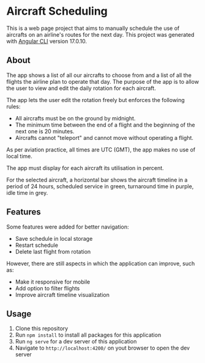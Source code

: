 # Aircraft Scheduling

This is a web page project that aims to manually schedule the use of aircrafts on an airline's routes for the next day. This project was generated with [Angular CLI](https://github.com/angular/angular-cli) version 17.0.10.

## About

The app shows a list of all our aircrafts to choose from and a list of all the flights the airline plan to operate that day.
The purpose of the app is to allow the user to view and edit the daily rotation for each aircraft.

The app lets the user edit the rotation freely but enforces the following rules:

- All aircrafts must be on the ground by midnight.
- The minimum time between the end of a flight and the beginning of the next one is 20 minutes.
- Aircrafts cannot "teleport" and cannot move without operating a flight.

As per aviation practice, all times are UTC (GMT), the app makes no use of local time.

The app must display for each aircraft its utilisation in percent.

For the selected aircraft, a horizontal bar shows the aircraft timeline in a period of 24 hours, scheduled service in green, turnaround time in purple, idle time in grey.

## Features

Some features were added for better navigation:

- Save schedule in local storage
- Restart schedule
- Delete last flight from rotation

However, there are still aspects in which the application can improve, such as:

- Make it responsive for mobile
- Add option to filter flights
- Improve aircraft timeline visualization

## Usage

1. Clone this repository
2. Run `npm install` to install all packages for this application
3. Run `ng serve` for a dev server of this application
4. Navigate to `http://localhost:4200/` on yout browser to open the dev server
